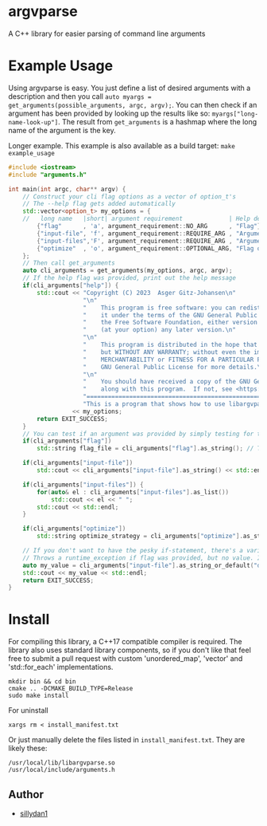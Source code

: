 # argvparse
A C++ library for easier parsing of command line arguments

# Example Usage
Using argvparse is easy. You just define a list of desired arguments with a description and then you call `auto myargs = get_arguments(possible_arguments, argc, argv);`. You can then check if an argument has been provided by looking up the results like so: `myargs["long-name-look-up"]`. The result from `get_arguments` is a hashmap where the long name of the argument is the key.

Longer example. This example is also available as a build target: `make example_usage`

```c++
#include <iostream>
#include "arguments.h"

int main(int argc, char** argv) {
    // Construct your cli flag options as a vector of option_t's
    // The --help flag gets added automatically
    std::vector<option_t> my_options = {
    //   long name   |short| argument requirement             | Help description
        {"flag"      , 'a', argument_requirement::NO_ARG      , "Flag"},
        {"input-file", 'f', argument_requirement::REQUIRE_ARG , "Argument"},
        {"input-files",'F', argument_requirement::REQUIRE_ARG , "Argument that can be set multiple times (-F a -F b)"},
        {"optimize"  , 'o', argument_requirement::OPTIONAL_ARG, "Flag or Argument"}
    };
    // Then call get_arguments
    auto cli_arguments = get_arguments(my_options, argc, argv);
    // If the help flag was provided, print out the help message
    if(cli_arguments["help"]) {
        std::cout << "Copyright (C) 2023  Asger Gitz-Johansen\n"
                     "\n"
                     "    This program is free software: you can redistribute it and/or modify\n"
                     "    it under the terms of the GNU General Public License as published by\n"
                     "    the Free Software Foundation, either version 3 of the License, or\n"
                     "    (at your option) any later version.\n"
                     "\n"
                     "    This program is distributed in the hope that it will be useful,\n"
                     "    but WITHOUT ANY WARRANTY; without even the implied warranty of\n"
                     "    MERCHANTABILITY or FITNESS FOR A PARTICULAR PURPOSE.  See the\n"
                     "    GNU General Public License for more details.\n"
                     "\n"
                     "    You should have received a copy of the GNU General Public License\n"
                     "    along with this program.  If not, see <https://www.gnu.org/licenses/>.\n"
                     "================================================================================\n"
                     "This is a program that shows how to use libargvparse. Below are the possible options\n\n"
                  << my_options;
        return EXIT_SUCCESS;
    }
    // You can test if an argument was provided by simply testing for the long name
    if(cli_arguments["flag"])
        std::string flag_file = cli_arguments["flag"].as_string(); // Throws a runtime_exception, since there are no arguments on '--flag'

    if(cli_arguments["input-file"])
        std::cout << cli_arguments["input-file"].as_string() << std::endl;

    if(cli_arguments["input-files"]) {
        for(auto& el : cli_arguments["input-files"].as_list())
            std::cout << el << " ";
        std::cout << std::endl;
    }

    if(cli_arguments["optimize"])
        std::string optimize_strategy = cli_arguments["optimize"].as_string(); // Throws a runtime_exception if no flag was provided

    // If you don't want to have the pesky if-statement, there's a variant of as_X:
    // Throws a runtime_exception if flag was provided, but no value. If the flag is not provided, then default value is returned.
    auto my_value = cli_arguments["input-file"].as_string_or_default("default_file_name.txt");
    std::cout << my_value << std::endl;
    return EXIT_SUCCESS;
}
```

# Install
For compiling this library, a C++17 compatible compiler is required. The library also uses standard library components, so if you don't like that feel free to submit a pull request with custom 'unordered_map', 'vector' and 'std::for_each' implementations.
```
mkdir bin && cd bin
cmake .. -DCMAKE_BUILD_TYPE=Release 
sudo make install
```
For uninstall
```
xargs rm < install_manifest.txt
```
Or just manually delete the files listed in `install_manifest.txt`. They are likely these:
```
/usr/local/lib/libargvparse.so
/usr/local/include/arguments.h
```
## Author
 - [sillydan1](https://github.com/sillydan1)
